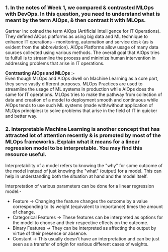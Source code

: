 ### 1. **In the notes of Week 1, we compared & contrasted MLOps with DevOps. In this question, you need to understand what is meant by the term AIOps, & then contrast it with MLOps.**

Gartner Inc coined the term AIOps (Artificial Intelligence for IT Operations). They defined AIOps platforms as using big data and ML technique to enhance IT operations - monitoring, automation and service desk (as is evident from the abbreviation). AIOps Platforms allow usage of many data sources collected using various methods. The overall goal that AIOps tries to fulfull is to streamline the process and minimize human intervention in addressing problems that arise in IT operations.

__Contrasting AIOps and MLOps__ :-<br/>
Even though MLOps and AIOps dwell on Machine Learning as a core part, they serve vastly different purposes. MLOps Practices are used to streamline the usage of ML systems in production while AIOps does the same for IT operations. MLOps tries to make the pathway from collection of data and creation of a model to deployment smooth and continuous while AIOps tends to use such ML systems (made with/without application of MLOps principles) to solve problems that arise in the field of IT in quicker and better way.

### 2. **Interpretable Machine Learning is another concept that has attracted lot of attention recently & is promoted by most of the MLOps frameworks. Explain what it means for a linear regression model to be interpretable. You may find this resource useful.**

Interpretability of a model refers to knowing the "why" for some outcome of the model instead of just knowing the "what" (output) for a model. This can help in understanding both the situation at hand and the model itself.

Interpretation of various parameters can be done for a linear regression model:-<br/>

- Feature -> Changing the feature changes the outcome by a value corresponding to its weight (equivalent to importance) times the amount of change.
- Categorical Features -> These features can be interpreted as options for the model to choose and their respective effects on the outcome.
- Binary Features -> They can be interpreted as affecting the output by virtue of their presence or absence.
- Constant -> This usually doesn't have an interpretation and can be just seen as a transfer of origin for various different cases of weights.